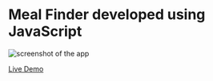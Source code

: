 # Meal Finder developed using JavaScript
 
![screenshot of the app](https://raw.githubusercontent.com/praveenorugantitech/praveenorugantitech-javascript-projects/master/praveenorugantitech-meal-finder/screenshot.PNG "Meal Finder")


[Live Demo](http://praveenorugantitech.github.io/praveenorugantitech-meal-finder-js/Demo/)


